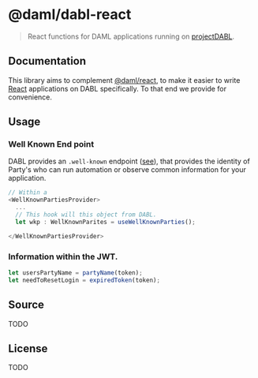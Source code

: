 # @daml/dabl-react

> React functions for DAML applications running on [projectDABL](https://projectdabl.com/).

## Documentation

This library aims to complement [@daml/react](`https://www.npmjs.com/package/@daml/react),
to make it easier to write [React](https://reactjs.org/) applications on DABL specifically.
To that end we provide for convenience.

## Usage

### Well Known End point

DABL provides an `.well-known` endpoint ([see](https://docs.projectdabl.com/api/onboarding/#listening-for-new-users)), that provides the identity of Party's who can run automation or
observe common information for your application.

```typescript
// Within a
<WellKnownPartiesProvider>
  ...
  // This hook will this object from DABL.
  let wkp : WellKnownParites = useWellKnownParties();

</WellKnownPartiesProvider>
```

### Information within the JWT.

```typescript
let usersPartyName = partyName(token);
let needToResetLogin = expiredToken(token);
```

## Source
TODO

## License
TODO
